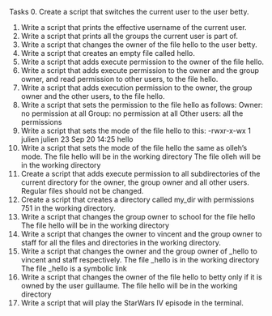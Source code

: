 Tasks
0. Create a script that switches the current user to the user betty.
1. Write a script that prints the effective username of the current user.
2. Write a script that prints all the groups the current user is part of.
3. Write a script that changes the owner of the file hello to the user betty.
4. Write a script that creates an empty file called hello.
5. Write a script that adds execute permission to the owner of the file hello.
6. Write a script that adds execute permission to the owner and the group owner, and read permission to other users, to the file hello.
7. Write a script that adds execution permission to the owner, the group owner and the other users, to the file hello.
8. Write a script that sets the permission to the file hello as follows: 
	Owner: no permission at all
	Group: no permission at all
	Other users: all the permissions
9. Write a script that sets the mode of the file hello to this: -rwxr-x-wx 1 julien julien 23 Sep 20 14:25 hello
10. Write a script that sets the mode of the file hello the same as olleh’s mode.
	The file hello will be in the working directory
	The file olleh will be in the working directory
11. Create a script that adds execute permission to all subdirectories of the current directory for the owner, the group owner and all other users. Regular files should not be changed.
12. Create a script that creates a directory called my_dir with permissions 751 in the working directory.
13. Write a script that changes the group owner to school for the file hello
	The file hello will be in the working directory
14. Write a script that changes the owner to vincent and the group owner to staff for all the files and directories in the working directory.
15. Write a script that changes the owner and the group owner of _hello to vincent and staff respectively.
	The file _hello is in the working directory
	The file _hello is a symbolic link
16. Write a script that changes the owner of the file hello to betty only if it is owned by the user guillaume.
	The file hello will be in the working directory
17. Write a script that will play the StarWars IV episode in the terminal.

